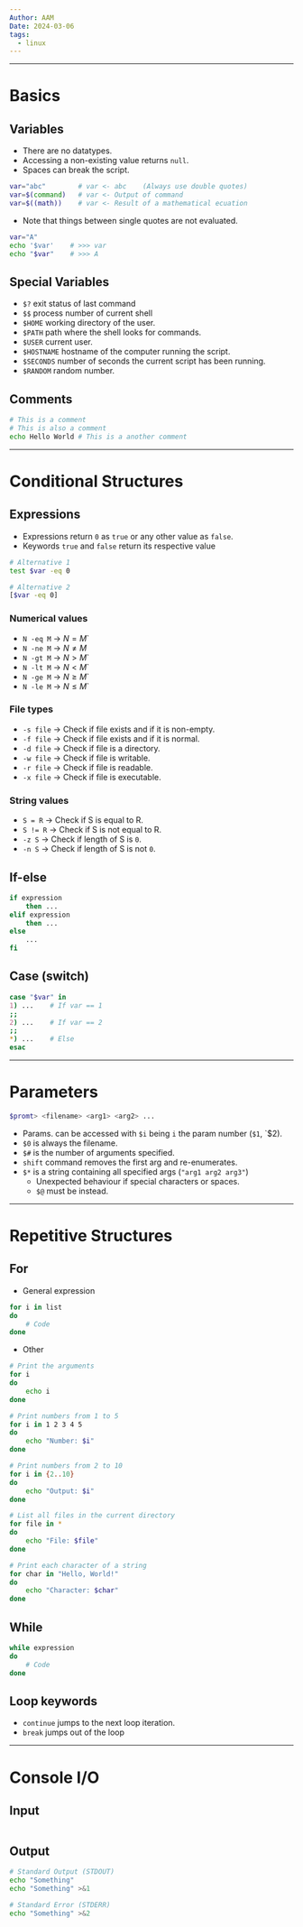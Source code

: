 ```yaml
---
Author: AAM
Date: 2024-03-06
tags:
  - linux
---
```

---

# Basics
## Variables
- There are no datatypes.
- Accessing a non-existing value returns `null`.
- Spaces can break the script.
```sh
var="abc"        # var <- abc    (Always use double quotes)
var=$(command)   # var <- Output of command
var=$((math))    # var <- Result of a mathematical ecuation
```

 - Note that things between single quotes are not evaluated.
```sh
var="A"
echo '$var'    # >>> var
echo "$var"    # >>> A
```

## Special Variables
- `$?` exit status of last command
- `$$` process number of current shell
- `$HOME` working directory of the user.
- `$PATH` path where the shell looks for commands.
- `$USER` current user.
- `$HOSTNAME` hostname of the computer running the script.
- `$SECONDS` number of seconds the current script has been running.
- `$RANDOM` random number.
## Comments
```sh
# This is a comment
# This is also a comment
echo Hello World # This is a another comment
```


---
# Conditional Structures
## Expressions

- Expressions return `0` as `true` or any other value as `false`.
- Keywords `true` and `false` return its respective value

```sh
# Alternative 1
test $var -eq 0

# Alternative 2
[$var -eq 0]
```

### Numerical values
- `N -eq M` → $N = M$`
- `N -ne M` →  $N \ne M$
- `N -gt M` → $N > M$`
- `N -lt M` → $N < M$`
- `N -ge M` → $N \ge M$`
- `N -le M` → $N \le M$`

### File types
- `-s file` → Check if file exists and if it is non-empty.
- `-f file` → Check if file exists and if it is normal.
- `-d file` → Check if file is a directory.
- `-w file` → Check if file is writable.
- `-r file` → Check if file is readable.
- `-x file` → Check if file is executable.
### String values
- `S = R` → Check if S is equal to R.
- `S != R` → Check if S is not equal to R.
- `-z S` → Check if length of S is `0`.
- `-n S` → Check if length of S is not `0`.

## If-else

```sh
if expression
	then ...
elif expression
	then ...
else 
	...
fi
```

## Case (switch)

```sh
case "$var" in
1) ...    # If var == 1
;;
2) ...    # If var == 2
;;
*) ...    # Else
esac
```

---
# Parameters
```sh
$promt> <filename> <arg1> <arg2> ...
```

- Params. can be accessed with `$i` being `i` the param number (`$1`, `$2).
- `$0` is always the filename.
- `$#` is the number of arguments specified.
- `shift` command removes the first arg and re-enumerates.
- `$*` is a string containing all specified args (`"arg1 arg2 arg3"`)
	- Unexpected behaviour if special characters or spaces.
	- `$@` must be instead.

---
# Repetitive Structures
## For
- General expression
```sh
for i in list
do
    # Code
done
```

- Other
```sh
# Print the arguments
for i
do
	echo i
done

# Print numbers from 1 to 5
for i in 1 2 3 4 5
do
    echo "Number: $i"
done

# Print numbers from 2 to 10
for i in {2..10}
do
    echo "Output: $i"
done

# List all files in the current directory
for file in *
do
    echo "File: $file"
done

# Print each character of a string
for char in "Hello, World!"
do
    echo "Character: $char"
done

```

## While
```sh
while expression
do
    # Code
done
```

## Loop keywords
- `continue` jumps to the next loop iteration.
- `break` jumps out of the loop

---
# Console I/O
## Input
```sh
```
## Output
```sh
# Standard Output (STDOUT)
echo "Something"
echo "Something" >&1

# Standard Error (STDERR)
echo "Something" >&2
```
